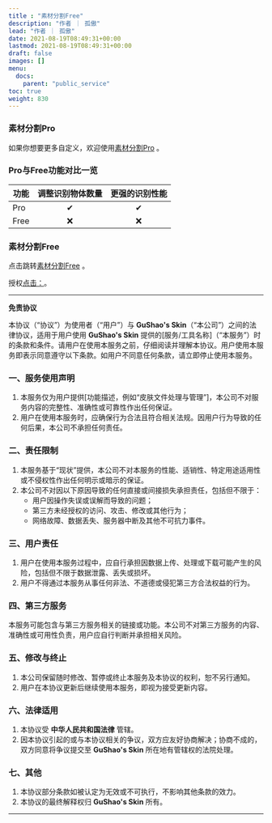 ```yaml
---
title : "素材分割Free"
description: "作者 ｜ 孤傲"
lead: "作者 ｜ 孤傲"
date: 2021-08-19T08:49:31+00:00
lastmod: 2021-08-19T08:49:31+00:00
draft: false 
images: []
menu:
  docs:
    parent: "public_service"
toc: true
weight: 830
---
```


### 素材分割Pro

如果你想要更多自定义，欢迎使用[素材分割Pro](https://skin.gushao.club/docs/extra_service/skinwaterpro/) 。

### Pro与Free功能对比一览

| 功能 | 调整识别物体数量 | 更强的识别性能 |
| --- |:--:|:--:|
| Pro | ✔ | ✔ |
| Free | ❌ | ❌ |

### 素材分割Free

点击跳转[素材分割Free](https://skin.gushao.club/docs/public_service/PicPart/) 。

授权[点击：](https://skin.gushao.club/docs/public_service/)。

---

**免责协议**  

本协议（“协议”）为使用者（“用户”）与 **GuShao's Skin**（“本公司”）之间的法律协议，适用于用户使用 **GuShao's Skin** 提供的[服务/工具名称]（“本服务”）时的条款和条件。请用户在使用本服务之前，仔细阅读并理解本协议。用户使用本服务即表示同意遵守以下条款。如用户不同意任何条款，请立即停止使用本服务。

### 一、服务使用声明  
1. 本服务仅为用户提供[功能描述，例如“皮肤文件处理与管理”]，本公司不对服务内容的完整性、准确性或可靠性作出任何保证。  
2. 用户在使用本服务时，应确保行为合法且符合相关法规。因用户行为导致的任何后果，本公司不承担任何责任。  

### 二、责任限制  
1. 本服务基于“现状”提供，本公司不对本服务的性能、适销性、特定用途适用性或不侵权性作出任何明示或暗示的保证。  
2. 本公司不对因以下原因导致的任何直接或间接损失承担责任，包括但不限于：  
   - 用户因操作失误或误解而导致的问题；  
   - 第三方未经授权的访问、攻击、修改或其他行为；  
   - 网络故障、数据丢失、服务器中断及其他不可抗力事件。  

### 三、用户责任  
1. 用户在使用本服务过程中，应自行承担因数据上传、处理或下载可能产生的风险，包括但不限于数据泄露、丢失或损坏。  
2. 用户不得通过本服务从事任何非法、不道德或侵犯第三方合法权益的行为。  

### 四、第三方服务  
本服务可能包含与第三方服务相关的链接或功能。本公司不对第三方服务的内容、准确性或可用性负责，用户应自行判断并承担相关风险。  

### 五、修改与终止  
1. 本公司保留随时修改、暂停或终止本服务及本协议的权利，恕不另行通知。  
2. 用户在本协议更新后继续使用本服务，即视为接受更新内容。  

### 六、法律适用  
1. 本协议受 **中华人民共和国法律** 管辖。  
2. 因本协议引起的或与本协议相关的争议，双方应友好协商解决；协商不成的，双方同意将争议提交至 **GuShao's Skin** 所在地有管辖权的法院处理。  

### 七、其他  
1. 本协议部分条款如被认定为无效或不可执行，不影响其他条款的效力。  
2. 本协议的最终解释权归 **GuShao's Skin** 所有。  

---
